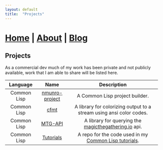 ```yaml
---
layout: default
title:  "Projects"
---
```


# [Home](index.markdown) | [About](about.markdown) | [Blog](blog.markdown)

## Projects

As a commercial dev much of my work has been private and not publicly available, work that I am able to share will be listed here.

| Language    | Name                                                       | Description                                                                                                       |
| :---------: | :--------------------------------------------------------: | :---------------------------------------------------------------------------------------------------------------: |
| Common Lisp | [nmunro-project](https://github.com/nmunro/nmunro-project) | A Common Lisp project builder.                                                                                    |
| Common Lisp | [cfmt](https://github.com/nmunro/cfmt)                     | A library for colorizing output to a stream using ansi color codes.                                               |
| Common Lisp | [MTG-API](https://github.com/nmunro/mtg-api)               | A library for querying the [magicthegathering.io](magicthegathering.io) api.                                      |
| Common Lisp | [Tutorials](https://github.com/nmunro/cl-tutorials)        | A repo for the code used in my [Common Lisp tutorials](https://www.youtube.com/channel/UC1J47RqBfY6VgLUZ5YSYkqw). |
